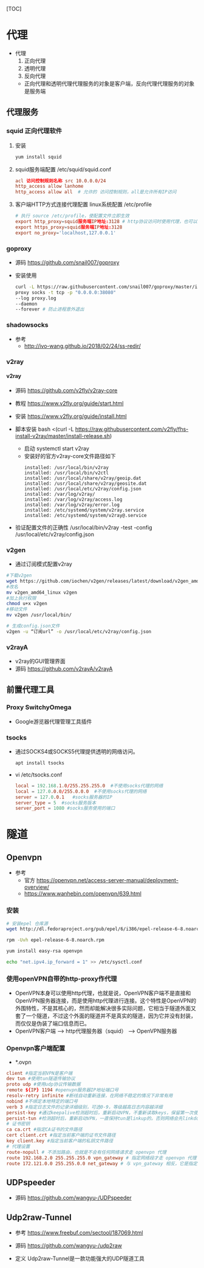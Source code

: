 [TOC]
# 代理

- 代理
    1. 正向代理 
    2. 透明代理
    3. 反向代理
    - 正向代理和透明代理代理服务的对象是客户端，反向代理代理服务的对象是服务端

## 代理服务
### squid 正向代理软件
1. 安装
    ```bash
    yum install squid
    ```

2. squid服务端配置 /etc/squid/squid.conf
    ```conf
    acl 访问控制规则名称 src 10.0.0.0/24 
    http_access allow lanhome
    http_access allow all  # 允许的 访问控制规则，all是允许所有IP访问
    ```

3. 客户端HTTP方式连接代理配置 linux系统配置 /etc/profile
    ```conf
    # 执行 source /etc/profile，使配置文件立即生效
    export http_proxy=squid服务端IP地址:3128 # http协议访问时使用代理，也可以设置https，ftp等协议
    export https_proxy=squid服务端IP地址:3128
    export no_proxy='localhost,127.0.0.1'
    ```

### goproxy
- 源码 https://github.com/snail007/goproxy

- 安装使用
    ```bash
    curl -L https://raw.githubusercontent.com/snail007/goproxy/master/install_auto.sh | bash
    proxy socks -t tcp -p "0.0.0.0:38080"
    --log proxy.log 
    --daemon
    --forever # 防止进程意外退出
    ```

### shadowsocks
- 参考 
    - http://ivo-wang.github.io/2018/02/24/ss-redir/

### v2ray
#### v2ray
- 源码 https://github.com/v2fly/v2ray-core
- 教程 https://www.v2fly.org/guide/start.html
- 安装 https://www.v2fly.org/guide/install.html

- 脚本安装 bash <(curl -L https://raw.githubusercontent.com/v2fly/fhs-install-v2ray/master/install-release.sh)
    - 启动 systemctl start v2ray
    - 安装好的官方v2ray-core文件路径如下
        ```
        installed: /usr/local/bin/v2ray
        installed: /usr/local/bin/v2ctl
        installed: /usr/local/share/v2ray/geoip.dat
        installed: /usr/local/share/v2ray/geosite.dat
        installed: /usr/local/etc/v2ray/config.json
        installed: /var/log/v2ray/
        installed: /var/log/v2ray/access.log
        installed: /var/log/v2ray/error.log
        installed: /etc/systemd/system/v2ray.service
        installed: /etc/systemd/system/v2ray@.service
        ```

- 验证配置文件的正确性 /usr/local/bin/v2ray -test -config /usr/local/etc/v2ray/config.json

### v2gen
- 通过订阅模式配置v2ray
```bash
#下载v2gen
wget https://github.com/iochen/v2gen/releases/latest/download/v2gen_amd64_linux
#改名
mv v2gen_amd64_linux v2gen
#加上执行权限
chmod u+x v2gen
#移动文件
mv v2gen /usr/local/bin/

# 生成config.json文件
v2gen -u “订阅url” -o /usr/local/etc/v2ray/config.json
```

### v2rayA
-  v2ray的GUI管理界面
- 源码 https://github.com/v2rayA/v2rayA

## 前置代理工具
### Proxy SwitchyOmega
- Google游览器代理管理工具插件

### tsocks
- 通过SOCKS4或SOCKS5代理提供透明的网络访问。
    ```bash
    apt install tsocks
    ```

- vi /etc/tsocks.conf  
    ```conf
    local = 192.168.1.0/255.255.255.0  #不使用socks代理的网络
    local = 127.0.0.0/255.0.0.0  #不使用socks代理的网络
    server = 127.0.0.1   #socks服务器的IP  
    server_type = 5  #socks服务版本  
    server_port = 1080 #socks服务使用的端口 
    ```


# 隧道

## Openvpn
- 参考
    - 官方 https://openvpn.net/access-server-manual/deployment-overview/
    - https://www.wanhebin.com/openvpn/639.html
### 安装
```bash
# 安装epel 仓库源
wget http://dl.fedoraproject.org/pub/epel/6/i386/epel-release-6-8.noarch.rpm

rpm -Uvh epel-release-6-8.noarch.rpm

yum install easy-rsa openvpn

echo "net.ipv4.ip_forward = 1" >> /etc/sysctl.conf
```

### 使用openVPN自带的http-proxy作代理
- OpenVPN本身可以使用http代理，也就是说，OpenVPN客户端不是直接和OpenVPN服务器连接，而是使用http代理进行连接。这个特性是OpenVPN的外围特性，不是其核心的，然而却能解决很多实际问题，它相当于隧道外面又套了一个隧道，不过这个外面的隧道并不是真实的隧道，因为它并没有封装，而仅仅是伪装了端口信息而已。
- OpenVPN客户端 -->  http代理服务器（squid）  -->  OpenVPN服务器

### Openvpn客户端配置
- *.ovpn
```conf
client #指定当前VPN是客户端
dev tun #使用tun隧道传输协议
proto udp #使用udp协议传输数据
remote ${IP} 1194 #openvpn服务器IP地址端口号
resolv-retry infinite #断线自动重新连接，在网络不稳定的情况下非常有用
nobind #不绑定本地特定的端口号
verb 3 #指定日志文件的记录详细级别，可选0-9，等级越高日志内容越详细
persist-key #通过keepalive检测超时后，重新启动VPN，不重新读取keys，保留第一次使用的keys
persist-tun #检测超时后，重新启动VPN，一直保持tun是linkup的。否则网络会先linkdown然后再linkup
# 证书密钥
ca ca.crt #指定CA证书的文件路径
cert client.crt #指定当前客户端的证书文件路径
key client.key #指定当前客户端的私钥文件路径
# 代理设置
route-nopull # 不添加路由，也就是不会有任何网络请求走 openvpn 代理
route 192.168.2.0 255.255.255.0 vpn_gateway # 指定网络段才走 openvpn 代理
route 172.121.0.0 255.255.0.0 net_gateway # 与 vpn_gateway 相反，它是指定哪些IP不走 openvpn 代理

```

## UDPspeeder
- 源码 https://github.com/wangyu-/UDPspeeder
    
## Udp2raw-Tunnel
- 参考 https://www.freebuf.com/sectool/187069.html

- 源码 https://github.com/wangyu-/udp2raw
- 定义 Udp2raw-Tunnel是一款功能强大的UDP隧道工具